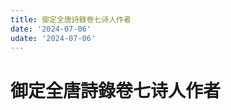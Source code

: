 ```yaml
---
title: 御定全唐詩錄卷七诗人作者
date: '2024-07-06'
udate: '2024-07-06'
---
```

# 御定全唐詩錄卷七诗人作者

<AuthorPage :authorMap="authorMap" :chapternum="7" />

<script setup>
const chapter = '卷七';
import authorMap from '/data/qtsl/卷七/author.json'
</script>
